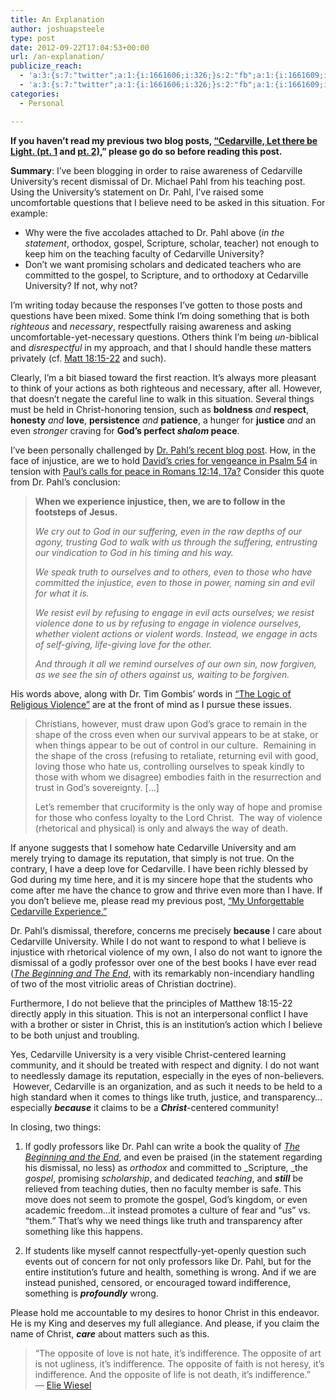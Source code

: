 ```yaml
---
title: An Explanation
author: joshuapsteele
type: post
date: 2012-09-22T17:04:53+00:00
url: /an-explanation/
publicize_reach:
  - 'a:3:{s:7:"twitter";a:1:{i:1661606;i:326;}s:2:"fb";a:1:{i:1661609;i:812;}s:2:"wp";a:1:{i:0;i:10;}}'
  - 'a:3:{s:7:"twitter";a:1:{i:1661606;i:326;}s:2:"fb";a:1:{i:1661609;i:812;}s:2:"wp";a:1:{i:0;i:10;}}'
categories:
  - Personal

---
```

**If you haven&#8217;t read my previous two blog posts, [&#8220;Cedarville, Let there be Light. (pt. 1][1] and [pt. 2)][2],&#8221; please go do so before reading this post.**

**Summary**: I&#8217;ve been blogging in order to raise awareness of Cedarville University&#8217;s recent dismissal of Dr. Michael Pahl from his teaching post. Using the University&#8217;s statement on Dr. Pahl, I&#8217;ve raised some uncomfortable questions that I believe need to be asked in this situation. For example:

  * Why were the five accolades attached to Dr. Pahl above (_in the statement_, orthodox, gospel, Scripture, scholar, teacher) not enough to keep him on the teaching faculty of Cedarville University?
  * Don’t we want promising scholars and dedicated teachers who are committed to the gospel, to Scripture, and to orthodoxy at Cedarville University? If not, why not?

I&#8217;m writing today because the responses I&#8217;ve gotten to those posts and questions have been mixed. Some think I&#8217;m doing something that is both _righteous_ and _necessary_, respectfully raising awareness and asking uncomfortable-yet-necessary questions. Others think I&#8217;m being _un_-biblical and _disrespectful_ in my approach, and that I should handle these matters privately (cf. [Matt 18:15-22][3] and such).

Clearly, I&#8217;m a bit biased toward the first reaction. It&#8217;s always more pleasant to think of your actions as both righteous and necessary, after all. However, that doesn&#8217;t negate the careful line to walk in this situation. Several things must be held in Christ-honoring tension, such as **boldness** _and_ **respect**, **honesty** _and_ **love**, **persistence** _and_ **patience**, a hunger for **justice** _and_ an even _stronger_ craving for **God&#8217;s perfect _shalom_ peace**.<!--more-->

I&#8217;ve been personally challenged by [Dr. Pahl&#8217;s recent blog post][4]. How, in the face of injustice, are we to hold [David&#8217;s cries for vengeance in Psalm 54][5] in tension with [Paul&#8217;s calls for peace in Romans 12:14, 17a?][6] Consider this quote from Dr. Pahl&#8217;s conclusion:

> **When we experience injustice, then, we are to follow in the footsteps of Jesus.**
> 
> _We cry out to God in our suffering, even in the raw depths of our agony, trusting God to walk with us through the suffering, entrusting our vindication to God in his timing and his way._
> 
> _We speak truth to ourselves and to others, even to those who have committed the injustice, even to those in power, naming sin and evil for what it is._
> 
> _We resist evil by refusing to engage in evil acts ourselves; we resist violence done to us by refusing to engage in violence ourselves, whether violent actions or violent words. Instead, we engage in acts of self-giving, life-giving love for the other._
> 
> _And through it all we remind ourselves of our own sin, now forgiven, as we see the sin of others against us, waiting to be forgiven._

His words above, along with Dr. Tim Gombis&#8217; words in [&#8220;The Logic of Religious Violence&#8221;][7] are at the front of mind as I pursue these issues.

> Christians, however, must draw upon God’s grace to remain in the shape of the cross even when our survival appears to be at stake, or when things appear to be out of control in our culture.  Remaining in the shape of the cross (refusing to retaliate, returning evil with good, loving those who hate us, controlling ourselves to speak kindly to those with whom we disagree) embodies faith in the resurrection and trust in God’s sovereignty. [&#8230;]
> 
> Let’s remember that cruciformity is the only way of hope and promise for those who confess loyalty to the Lord Christ.  The way of violence (rhetorical and physical) is only and always the way of death.

If anyone suggests that I somehow hate Cedarville University and am merely trying to damage its reputation, that simply is not true. On the contrary, I have a deep love for Cedarville. I have been richly blessed by God during my time here, and it is my sincere hope that the students who come after me have the chance to grow and thrive even more than I have. If you don&#8217;t believe me, please read my previous post, [&#8220;My Unforgettable Cedarville Experience.&#8221;][8]

Dr. Pahl&#8217;s dismissal, therefore, concerns me precisely **because** I care about Cedarville University. While I do not want to respond to what I believe is injustice with rhetorical violence of my own, I also do not want to ignore the dismissal of a godly professor over one of the best books I have ever read ([_The Beginning and The End_][9], with its remarkably non-incendiary handling of two of the most vitriolic areas of Christian doctrine).

Furthermore, I do not believe that the principles of Matthew 18:15-22 directly apply in this situation. This is not an interpersonal conflict I have with a brother or sister in Christ, this is an institution&#8217;s action which I believe to be both unjust and troubling.

Yes, Cedarville University is a very visible Christ-centered learning community, and it should be treated with respect and dignity. I do not want to needlessly damage its reputation, especially in the eyes of non-believers.  However, Cedarville is an organization, and as such it needs to be held to a high standard when it comes to things like truth, justice, and transparency&#8230;especially _**because**_ it claims to be a **_Christ_**-centered community!

In closing, two things:

  1. If godly professors like Dr. Pahl can write a book the quality of [_The Beginning and the End_][9], and even be praised (in the statement regarding his dismissal, no less) as _orthodox_ and committed to _Scripture, _the _gospel_, promising _scholarship_, and dedicated _teaching_, and _**still**_ be relieved from teaching duties, then no faculty member is safe. This move does not seem to promote the gospel, God&#8217;s kingdom, or even academic freedom&#8230;it instead promotes a culture of fear and &#8220;us&#8221; vs. &#8220;them.&#8221; That&#8217;s why we need things like truth and transparency after something like this happens.</p> 
  2. If students like myself cannot respectfully-yet-openly question such events out of concern for not only professors like Dr. Pahl, but for the entire institution&#8217;s future and health, something is wrong. And if we are instead punished, censored, or encouraged toward indifference, something is _**profoundly**_ wrong.

Please hold me accountable to my desires to honor Christ in this endeavor. He is my King and deserves my full allegiance. And please, if you claim the name of Christ, _**care**_ about matters such as this.

> “The opposite of love is not hate, it&#8217;s indifference. The opposite of art is not ugliness, it&#8217;s indifference. The opposite of faith is not heresy, it&#8217;s indifference. And the opposite of life is not death, it&#8217;s indifference.”  
> ― [Elie Wiesel][10]

 [1]: http://windowinthesky.wordpress.com/2012/09/20/cedarville-let-there-be-light-pt-1/ "Cedarville, Let there be Light. (pt. 1)"
 [2]: http://windowinthesky.wordpress.com/2012/09/21/cedarville-let-there-be-light-pt-2/ "Cedarville, Let there be Light. (pt. 2)"
 [3]: https://net.bible.org/#!l/bible%3AMatthew%2018%3A15-net_strongs__notes%3AMatthew%2018
 [4]: http://rustlingsinthegrass.blogspot.com/2012/09/friday-reflectionary-psalm-54.html?spref=tw
 [5]: https://net.bible.org/#!l/bible%3APsalms%2054%3A0-net_strongs__search%3APsalm%2054
 [6]: https://net.bible.org/#!l/bible%3ARomans%2012%3A9-net_strongs__search%3ARomans%2012%3A9
 [7]: http://timgombis.com/2012/09/18/the-logic-of-religious-violence/
 [8]: http://windowinthesky.wordpress.com/2012/09/12/my-unforgettable-cedarville-experience/ "My Unforgettable Cedarville Experience"
 [9]: http://www.amazon.com/The-Beginning-End-Rereading-Revelations/dp/1608999270
 [10]: http://www.goodreads.com/author/show/1049.Elie_Wiesel